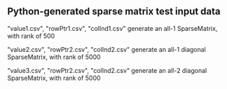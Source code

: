## Python-generated sparse matrix test input data

"value1.csv", "rowPtr1.csv", "colInd1.csv" generate an all-1 SparseMatrix, with rank of 500

"value2.csv", "rowPtr2.csv", "colInd2.csv" generate an all-1 diagonal SparseMatrix, with rank of 5000

"value3.csv", "rowPtr2.csv", "colInd2.csv" generate an all-2 diagonal SparseMatrix, with rank of 5000
